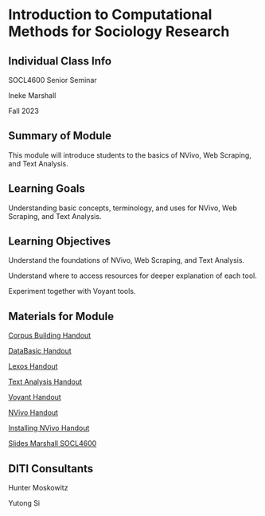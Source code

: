 # Introduction to Computational Methods for Sociology Research



## Individual Class Info
SOCL4600 Senior Seminar

Ineke Marshall

Fall 2023


## Summary of Module
This module will introduce students to the basics of NVivo, Web Scraping, and Text Analysis.


## Learning Goals
Understanding basic concepts, terminology, and uses for NVivo, Web Scraping, and Text Analysis.


## Learning Objectives
Understand the foundations of NVivo, Web Scraping, and Text Analysis.

Understand where to access resources for deeper explanation of each tool.

Experiment together with Voyant tools.


## Materials for Module
[Corpus Building Handout](https://github.com/NULabNortheastern/digitalassignmentshowcase/blob/master/handouts/text-analysis/Handout-Corpus_Building.pdf)

[DataBasic Handout](https://github.com/NULabNortheastern/digitalassignmentshowcase/blob/master/handouts/text-analysis/Handout-DataBasic_Suite.pdf)

[Lexos Handout](https://github.com/NULabNortheastern/digitalassignmentshowcase/blob/master/handouts/text-analysis/Handout-Lexos.pdf)

[Text Analysis Handout](https://github.com/NULabNortheastern/digitalassignmentshowcase/blob/master/handouts/text-analysis/Handout-Links_Resources.pdf)

[Voyant Handout](https://github.com/NULabNortheastern/digitalassignmentshowcase/blob/master/handouts/text-analysis/Handout-Voyant.pdf)

[NVivo Handout](https://github.com/NULabNortheastern/digitalassignmentshowcase/blob/master/handouts/coding_qualitative/Handout-NVivo.pdf)

[Installing NVivo Handout](https://github.com/NULabNortheastern/digitalassignmentshowcase/blob/master/handouts/coding_qualitative/Handout-Installing_NVivo.pdf)

[Slides Marshall SOCL4600](https://github.com/NULabNortheastern/digitalassignmentshowcase/blob/main/multi-domain-modules/fa23-marshall-socl4600-multi/FA23%20Slides-Marshall.pdf)


## DITI Consultants
Hunter Moskowitz

Yutong Si
